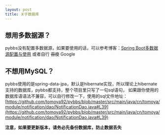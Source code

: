 ```yaml
---
layout: post
title: 关于数据库
---
```


## 想用多数据源？

pybbs没有配置多数据源，如果要使用的话，可以参考博客：[Spring Boot多数据源配置与使用](http://blog.didispace.com/springbootmultidatasource/)
或者自行 <del>百度</del> Google

## 不想用MySQL？

pybbs使用的是spring-data-jpa，默认是hibernate实现，所以理论上hibernate支持的数据库，pybbs都支持，整个项目里只写了一句sql语句，
如果跟你使用的数据库语语法不兼容，可以自行修改一下，使用的sql文件地址：[https://github.com/tomoya92/pybbs/blob/master/src/main/java/cn/tomoya/module/notification/dao/NotificationDao.java#L39](https://github.com/tomoya92/pybbs/blob/master/src/main/java/cn/tomoya/module/notification/dao/NotificationDao.java#L39)

**注意，如果要更新版本，请务必先备份数据库，防止数据丢失**
